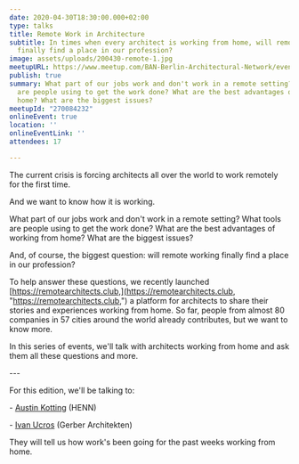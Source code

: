 ```yaml
---
date: 2020-04-30T18:30:00.000+02:00
type: talks
title: Remote Work in Architecture
subtitle: In times when every architect is working from home, will remote working
  finally find a place in our profession?
image: assets/uploads/200430-remote-1.jpg
meetupURL: https://www.meetup.com/BAN-Berlin-Architectural-Network/events/270084232/
publish: true
summary: What part of our jobs work and don't work in a remote setting? What tools
  are people using to get the work done? What are the best advantages of working from
  home? What are the biggest issues?
meetupId: "270084232"
onlineEvent: true
location: ''
onlineEventLink: ''
attendees: 17

---
```

The current crisis is forcing architects all over the world to work remotely for the first time.

And we want to know how it is working.

What part of our jobs work and don't work in a remote setting? What tools are people using to get the work done? What are the best advantages of working from home? What are the biggest issues?

And, of course, the biggest question: will remote working finally find a place in our profession?

To help answer these questions, we recently launched [https://remotearchitects.club,](https://remotearchitects.club, "https://remotearchitects.club,") a platform for architects to share their stories and experiences working from home. So far, people from almost 80 companies in 57 cities around the world already contributes, but we want to know more.

In this series of events, we'll talk with architects working from home and ask them all these questions and more.

\---

For this edition, we'll be talking to:

\- [Austin Kotting](https://www.linkedin.com/in/austinkotting/) (HENN)

\- [Ivan Ucros](https://www.linkedin.com/in/ifup/) (Gerber Architekten)

They will tell us how work's been going for the past weeks working from home.